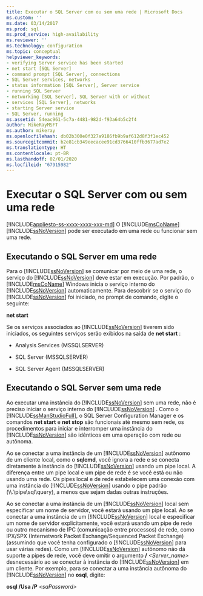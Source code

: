 ```yaml
---
title: Executar o SQL Server com ou sem uma rede | Microsoft Docs
ms.custom: ''
ms.date: 03/14/2017
ms.prod: sql
ms.prod_service: high-availability
ms.reviewer: ''
ms.technology: configuration
ms.topic: conceptual
helpviewer_keywords:
- verifying Server service has been started
- net start [SQL Server]
- command prompt [SQL Server], connections
- SQL Server services, networks
- status information [SQL Server], Server service
- running SQL Server
- networking [SQL Server], SQL Server with or without
- services [SQL Server], networks
- starting Server service
- SQL Server, running
ms.assetid: 54eac961-5c7a-4481-982d-f93a64b5c2f4
author: MikeRayMSFT
ms.author: mikeray
ms.openlocfilehash: db02b300e0f327a9186fb9b9af612d8f3f1ec452
ms.sourcegitcommit: b2e81cb349eecacee91cd3766410ffb3677ad7e2
ms.translationtype: HT
ms.contentlocale: pt-BR
ms.lasthandoff: 02/01/2020
ms.locfileid: "67915982"
---
```

# <a name="run-sql-server-with-or-without-a-network"></a>Executar o SQL Server com ou sem uma rede
[!INCLUDE[appliesto-ss-xxxx-xxxx-xxx-md](../../includes/appliesto-ss-xxxx-xxxx-xxx-md.md)]
  O [!INCLUDE[msCoName](../../includes/msconame-md.md)] [!INCLUDE[ssNoVersion](../../includes/ssnoversion-md.md)] pode ser executado em uma rede ou funcionar sem uma rede.  
  
## <a name="running-sql-server-on-a-network"></a>Executando o SQL Server em uma rede  
 Para o [!INCLUDE[ssNoVersion](../../includes/ssnoversion-md.md)] se comunicar por meio de uma rede, o serviço do [!INCLUDE[ssNoVersion](../../includes/ssnoversion-md.md)] deve estar em execução. Por padrão, o [!INCLUDE[msCoName](../../includes/msconame-md.md)] Windows inicia o serviço interno do [!INCLUDE[ssNoVersion](../../includes/ssnoversion-md.md)] automaticamente. Para descobrir se o serviço do [!INCLUDE[ssNoVersion](../../includes/ssnoversion-md.md)] foi iniciado, no prompt de comando, digite o seguinte:  
  
 **net start**  
  
 Se os serviços associados ao [!INCLUDE[ssNoVersion](../../includes/ssnoversion-md.md)] tiverem sido iniciados, os seguintes serviços serão exibidos na saída de **net start** :  
  
-   Analysis Services (MSSQLSERVER)  
  
-   SQL Server (MSSQLSERVER)  
  
-   SQL Server Agent (MSSQLSERVER)  
  
## <a name="running-sql-server-without-a-network"></a>Executando o SQL Server sem uma rede  
 Ao executar uma instância do [!INCLUDE[ssNoVersion](../../includes/ssnoversion-md.md)] sem uma rede, não é preciso iniciar o serviço interno do [!INCLUDE[ssNoVersion](../../includes/ssnoversion-md.md)] . Como o [!INCLUDE[ssManStudioFull](../../includes/ssmanstudiofull-md.md)], o SQL Server Configuration Manager e os comandos **net start** e **net stop** são funcionais até mesmo sem rede, os procedimentos para iniciar e interromper uma instância do [!INCLUDE[ssNoVersion](../../includes/ssnoversion-md.md)] são idênticos em uma operação com rede ou autônoma.  
  
 Ao se conectar a uma instância de um [!INCLUDE[ssNoVersion](../../includes/ssnoversion-md.md)] autônomo de um cliente local, como o **sqlcmd**, você ignora a rede e se conecta diretamente à instância do [!INCLUDE[ssNoVersion](../../includes/ssnoversion-md.md)] usando um pipe local. A diferença entre um pipe local e um pipe de rede é se você está ou não usando uma rede. Os pipes local e de rede estabelecem uma conexão com uma instância do [!INCLUDE[ssNoVersion](../../includes/ssnoversion-md.md)] usando o pipe padrão (\\\\.\pipe\sql\query), a menos que sejam dadas outras instruções.  
  
 Ao se conectar a uma instância de um [!INCLUDE[ssNoVersion](../../includes/ssnoversion-md.md)] local sem especificar um nome de servidor, você estará usando um pipe local. Ao se conectar a uma instância de um [!INCLUDE[ssNoVersion](../../includes/ssnoversion-md.md)] local e especificar um nome de servidor explicitamente, você estará usando um pipe de rede ou outro mecanismo de IPC (comunicação entre processos) de rede, como IPX/SPX (Internetwork Packet Exchange/Sequenced Packet Exchange) (assumindo que você tenha configurado o [!INCLUDE[ssNoVersion](../../includes/ssnoversion-md.md)] para usar várias redes). Como um [!INCLUDE[ssNoVersion](../../includes/ssnoversion-md.md)] autônomo não dá suporte a pipes de rede, você deve omitir o argumento **/** _<Server_name>_ desnecessário ao se conectar à instância do [!INCLUDE[ssNoVersion](../../includes/ssnoversion-md.md)] em um cliente. Por exemplo, para se conectar a uma instância autônoma do [!INCLUDE[ssNoVersion](../../includes/ssnoversion-md.md)] no **osql**, digite:  
  
 **osql /Usa /P** _\<saPassword>_  
  
  
